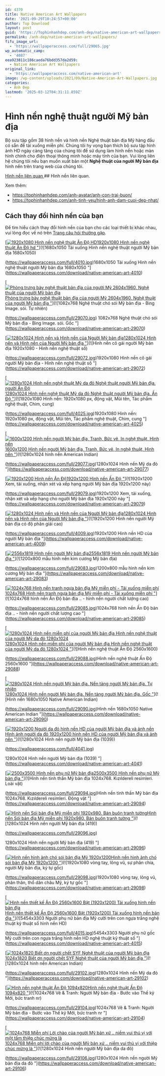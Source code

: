 ```yaml
---
id: 4370
title: Native American Art Wallpapers
date: '2021-09-29T10:24:57+00:00'
author: Top Download
layout: post
guid: 'https://Tophinhanhdep.com/anh-dep/native-american-art-wallpapers/'
permalink: /anh-dep/native-american-art-wallpapers/
fifu_image_url:
  - 'https://wallpaperaccess.com/full/29065.jpg'
wp_automatic_camp:
  - '4087'
eea923811c186caeda76bdd357da2d59:
  - Native American Art Wallpapers
original_link:
  - 'https://wallpaperaccess.com/native-american-art'
image: /wp-content/uploads/2021/09/Native-American-Art-Wallpapers.jpg
categories:
  - Ảnh Đẹp
lastmod: '2025-03-12T04:31:11.859Z'
---
```

# Hình nền nghệ thuật người Mỹ bản địa

Bộ sưu tập gồm 38 hình nền và hình nền Nghệ thuật bản địa Mỹ hàng đầu có sẵn để tải xuống miễn phí. Chúng tôi hy vọng bạn thích bộ sưu tập hình ảnh HD ngày càng tăng của chúng tôi để sử dụng làm hình nền hoặc màn hình chính cho điện thoại thông minh hoặc máy tính của bạn. Vui lòng liên hệ chúng tôi nếu bạn muốn xuất bản một **Nghệ thuật của người Mỹ bản địa** hình nền trên trang web của chúng tôi.

[Hình nền liên quan ](#related) ## Hình nền liên quan.

   
 Xem thêm:

   
- <https://tophinhanhdep.com/anh-avatar/anh-con-trai-buon/>
- <https://tophinhanhdep.com/anh-tinh-yeu/hinh-anh-dam-cuoi-dep-nhat/>

## Cách thay đổi hình nền của bạn

Để tìm hiểu cách thay đổi hình nền của bạn cho các loại thiết bị khác nhau, vui lòng đọc về nó trên [Trang câu hỏi thường gặp](https://tophinhanhdep.com/faq/).

  
[[![1920x1080 Hình nền nghệ thuật Ấn Độ HD](https://wallpaperaccess.com/full/29065.jpg)1920x1080 Hình nền nghệ thuật Ấn Độ hd "](https://wallpaperaccess.com/download/native-american-art-29065)](![1680x1050 Tải xuống Hình nền nghệ thuật người Mỹ bản địa 1680x1050)

(https://wallpaperaccess.com/full/4010.jpg)1680x1050 Tải xuống Hình nền nghệ thuật người Mỹ bản địa 1680x1050 "](https://wallpaperaccess.com/download/native-american-art-4010)

[[![Phòng trưng bày nghệ thuật bản địa của người Mỹ 2604x1960.  Nghệ thuật của người Mỹ bản địa](https://wallpaperaccess.com/full/29069.jpg)Phòng trưng bày nghệ thuật bản địa của người Mỹ 2604x1960. Nghệ thuật của người Mỹ bản địa "](https://wallpaperaccess.com/download/native-american-art-29069)](![1082x768 Nghệ thuật chó sói Mỹ bản địa - Bing Image.  sói.  Tự nhiên)

(https://wallpaperaccess.com/full/29070.jpg) 1082x768 Nghệ thuật chó sói Mỹ bản địa - Bing Image. sói. Gốc "](https://wallpaperaccess.com/download/native-american-art-29070)

[[![1280x1024 Hình nền và Hình nền của Người Mỹ bản địa](https://wallpaperaccess.com/full/29071.jpg)1280x1024 Hình nền và Hình nền của Người Mỹ bản địa "](https://wallpaperaccess.com/download/native-american-art-29071)](![Hình nền cô gái người Mỹ bản địa 1920x1080 - Hình nền nghệ thuật số)

(https://wallpaperaccess.com/full/29072.jpg)1920x1080 Hình nền cô gái người Mỹ bản địa - Hình nền nghệ thuật số "](https://wallpaperaccess.com/download/native-american-art-29072)

[[![1280x1024 Hình nền nghệ thuật Mỹ da đỏ Nghệ thuật người Mỹ bản địa.  người Ấn Độ](https://wallpaperaccess.com/full/29073.jpg)1280x1024 Hình nền nghệ thuật Mỹ da đỏ Nghệ thuật người Mỹ bản địa. Ấn Độ "](https://wallpaperaccess.com/download/native-american-art-29073)](![1920x1080 Hình nền: 1920x1080 px, động vật, Mũi tên, Tác phẩm nghệ thuật, Chim, cung)

(https://wallpaperaccess.com/full/4025.jpg)1920x1080 Hình nền: 1920x1080 px, động vật, Mũi tên, Tác phẩm nghệ thuật, Chim, cung "](https://wallpaperaccess.com/download/native-american-art-4025)

[[![1600x1200 Hình nền người Mỹ bản địa, Tranh, Bức vẽ, In nghệ thuật, Hình nền](https://wallpaperaccess.com/full/29075.jpg)1600x1200 Hình nền người Mỹ bản địa, Tranh, Bức vẽ, In nghệ thuật, Hình nền "](https://wallpaperaccess.com/download/native-american-art-29075)](![1280x1024 hình nền American Indian)

(https://wallpaperaccess.com/full/29077.jpg)1280x1024 Hình nền Mỹ da đỏ "](https://wallpaperaccess.com/download/native-american-art-29077)

[[![1920x1200 Hình nền Ấn Độ](https://wallpaperaccess.com/full/29078.jpg)1920x1200 Hình nền Ấn Độ "](https://wallpaperaccess.com/download/native-american-art-29078)](![1920x1200 Xem, tải xuống, nhận xét và xếp hạng người Mỹ bản địa 1920x1200 này)

(https://wallpaperaccess.com/full/29079.jpg)1920x1200 Xem, tải xuống, nhận xét và xếp hạng cho người Mỹ bản địa 1920x1200 này "](https://wallpaperaccess.com/download/native-american-art-29079)

[[![1280x1024 Hình nền và Hình nền của Người Mỹ bản địa](https://wallpaperaccess.com/full/29080.jpg)1280x1024 Hình nền và Hình nền của Người Mỹ bản địa "](https://wallpaperaccess.com/download/native-american-art-29080)](![1920x1200 Hình nền người Mỹ bản địa có độ phân giải cao)

(https://wallpaperaccess.com/full/4009.jpg)1920x1200 Hình nền HD của người Mỹ bản địa "](https://wallpaperaccess.com/download/native-american-art-4009)

[[![2556x1819 Hình nền người Mỹ bản địa](https://wallpaperaccess.com/full/29082.jpg)2556x1819 Hình nền người Mỹ bản địa "](https://wallpaperaccess.com/download/native-american-art-29082)](![1200x800 mẫu hình nền kim cương Mỹ bản địa)

(https://wallpaperaccess.com/full/29083.jpg)1200x800 mẫu hình nền kim cương Mỹ bản địa "](https://wallpaperaccess.com/download/native-american-art-29083)

[[![1024x768 Hình nền tranh ngựa bản địa Mỹ miễn phí - Tải xuống miễn phí](https://wallpaperaccess.com/full/29084.jpg)1024x768 Hình nền tranh ngựa bản địa Mỹ miễn phí - Tải xuống miễn phí "](https://wallpaperaccess.com/download/native-american-art-29084)](![1024x768 hình nền Ấn Độ bản địa .. - hình nền người chất lượng cao)

(https://wallpaperaccess.com/full/29085.jpg)1024x768 hình nền Ấn Độ bản địa .. - hình nền người chất lượng cao "](https://wallpaperaccess.com/download/native-american-art-29085)

[[![1280x1024 Hình nền miễn phí của người Mỹ bản địa Hình nền nghệ thuật của người Mỹ da đỏ 1280x1024](https://wallpaperaccess.com/full/29086.jpg)1280x1024 Hình nền miễn phí của người Mỹ bản địa Hình nền nghệ thuật của người Mỹ da đỏ 1280x1024 "](https://wallpaperaccess.com/download/native-american-art-29086)](![Hình nền nghệ thuật Ấn Độ 2560x1600)

(https://wallpaperaccess.com/full/29088.jpg)Hình nền nghệ thuật Ấn Độ 2560x1600 "](https://wallpaperaccess.com/download/native-american-art-29088)

[[![1280x1024 Hình nền người Mỹ bản địa.  Nền tảng người Mỹ bản địa.  Tự nhiên](https://wallpaperaccess.com/full/29089.jpg)1280x1024 Hình nền người Mỹ bản địa. Nền tảng người Mỹ bản địa. Gốc "](https://wallpaperaccess.com/download/native-american-art-29089)](![Hình nền 1680x1050 Native American Indian)

(https://wallpaperaccess.com/full/29090.jpg)Hình nền 1680x1050 Native American Indian "](https://wallpaperaccess.com/download/native-american-art-29090)

[[![1920x1200 Người da đỏ hình nền HD của người Mỹ bản địa và ảnh nền](https://wallpaperaccess.com/full/27812.jpg)Hình ảnh người da đỏ 1920x1200 hình nền HD của người Mỹ bản địa và ảnh nền "](https://wallpaperaccess.com/download/native-american-art-27812)](![1280x1024 Hình nền người Mỹ bản địa (1039))

(https://wallpaperaccess.com/full/4041.jpg)

1280x1024 Hình nền người Mỹ bản địa (1039) "](https://wallpaperaccess.com/download/native-american-art-4041)

 [[![2500x3500 Hình nền phụ nữ Mỹ bản địa](https://wallpaperaccess.com/full/29093.jpg)2500x3500 Hình nền phụ nữ Mỹ bản địa "](https://wallpaperaccess.com/download/native-american-art-29093)](![Hình nền tinh thần Mỹ bản địa 1024x768.  Kızıldereli resimleri.  Loài vật)

(https://wallpaperaccess.com/full/29094.jpg)Hình nền tinh thần Mỹ bản địa 1024x768. Kızıldereli resimleri. Động vật "](https://wallpaperaccess.com/download/native-american-art-29094)

[[![Hình nền Sói bản địa Mỹ miễn phí 1920x980.  Bán buôn tranh tường](https://wallpaperaccess.com/full/29095.jpg)Hình nền Sói bản địa Mỹ miễn phí 1920x980. Bán buôn tranh tường "](https://wallpaperaccess.com/download/native-american-art-29095)](![1280x1024 Hình nền người Mỹ bản địa (419))

(https://wallpaperaccess.com/full/29096.jpg)

1280x1024 Hình nền người Mỹ bản địa (419) "](https://wallpaperaccess.com/download/native-american-art-29096)

[[![Hình nền hình ảnh chó sói bản địa Mỹ 1920x1200](https://wallpaperaccess.com/full/4072.jpg)Hình nền hình ảnh chó sói bản địa Mỹ 1920x1200 "](https://wallpaperaccess.com/download/native-american-art-4072)](![1920x1080 vòng tay, lông vũ, sự phân chia, người Mỹ bản địa, ký tự gốc)

(https://wallpaperaccess.com/full/29098.jpg)1920x1080 vòng tay, lông vũ, phân thân, thổ dân châu Mỹ, ký tự gốc "](https://wallpaperaccess.com/download/native-american-art-29098)

[[![Hình nền thiết kế Ấn Độ 2560x1600 Bật (1920x1200) Tải xuống hình nền bản địa](https://wallpaperaccess.com/full/27798.jpg)Hình nền thiết kế Ấn Độ 2560x1600 Bật (1920x1200) Tải xuống hình nền bản địa "](https://wallpaperaccess.com/download/native-american-art-27798)](![5454x3303 Người phụ nữ bản địa Mỹ cưỡi trên con ngựa trắng nghệ thuật kỹ thuật số hình nền HD)

(https://wallpaperaccess.com/full/4015.jpg)5454x3303 Người phụ nữ gốc Mỹ cưỡi trên con ngựa trắng hình nền HD nghệ thuật kỹ thuật số "](https://wallpaperaccess.com/download/native-american-art-4015)

[[![1024x1820 Biết ơn người chết SYF Nghệ thuật của người Mỹ bản địa](https://wallpaperaccess.com/full/29101.jpg)1024x1820 Biết ơn người chết SYF Nghệ thuật của người Mỹ bản địa "](https://wallpaperaccess.com/download/native-american-art-29101)](![1280x1024 hình nền American Indian)

(https://wallpaperaccess.com/full/29102.jpg)1280x1024 Hình nền Mỹ da đỏ "](https://wallpaperaccess.com/download/native-american-art-29102)

[[![Hình nền nghệ thuật Ấn Độ 1094x820](https://wallpaperaccess.com/full/29103.jpg)Hình nền nghệ thuật Ấn Độ 1094x820 "](https://wallpaperaccess.com/download/native-american-art-29103)](![1024x768 Vẽ & Tranh: Người Mỹ bản địa - Bước vào Thế kỷ Mới, bức tranh nr)

(https://wallpaperaccess.com/full/29104.jpg)1024x768 Vẽ &amp; Tranh: Người Mỹ bản địa - Bước vào Thế kỷ Mới, bức tranh nr "](https://wallpaperaccess.com/download/native-american-art-29104)

[[![1024x768 Miễn phí Lời chào của người Mỹ bản xứ .. niềm vui thú vị với một tấm thiệp chúc mừng là](https://wallpaperaccess.com/full/29105.jpg)1024x768 Miễn phí lời chào của người Mỹ bản xứ .. niềm vui thú vị với thiệp chúc mừng là "](https://wallpaperaccess.com/download/native-american-art-29105)](![1280x1024 Hình nền người Mỹ bản địa da đỏ)

(https://wallpaperaccess.com/full/29106.jpg)1280x1024 Hình nền người Mỹ bản địa da đỏ "](https://wallpaperaccess.com/download/native-american-art-29106)
